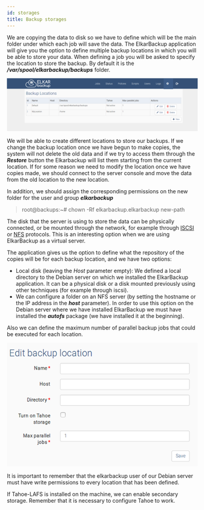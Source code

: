 ```yaml
---
id: storages
title: Backup storages
---
```


We are copying the data to disk so we have to define which will be the main folder under which each job will save the data. The ElkarBackup application will give you the option to define multiple backup locations in which you will be able to store your data. When defining a job you will be asked to specify the location to store the backup. By default it is the _**/var/spool/elkarbackup/backups**_ folder.

![](assets/screenshots/BackupLocations.png)

We will be able to create different locations to store our backups. If we change the backup location once we have begun to make copies, the system will not delete the old data and if we try to access them through the _**Restore**_ button the Elkarbackup will list them starting from the current location. If for some reason we need to modify the location once we have copies made, we should connect to the server console and move the data from the old location to the new location.

In addition, we should assign the corresponding permissions on the new folder for the user and group _**elkarbackup**_

> root@backups:~\# chown -Rf elkarbackup.elkarbackup new-path

The disk that the server is using to store the data can be physically connected, or be mounted through the network, for example through [ISCSI](https://en.wikipedia.org/wiki/ISCSI) or [NFS](https://en.wikipedia.org/wiki/Network_File_System) protocols. This is an interesting option when we are using ElkarBackup as a virtual server.

The application gives us the option to define what the repository of the copies will be for each backup location, and we have two options:

* Local disk \(leaving the _Host_ parameter empty\): We defined a local directory to the Debian server on which we installed the ElkarBackup application. It can be a physical disk or a disk mounted previously using other techniques \(for example through iscsi\).
* We can configure a folder on an NFS server \(by setting the hostname or the IP address in the _**host**_ parameter\). In order to use this option on the Debian server where we have installed ElkarBackup we must have installed the _**autofs**_ package \(we have installed it at the beginning\).

Also we can define the maximum number of parallel backup jobs that could be executed for each location.

![](assets/screenshots/Edit-BackupLocation.png)

It is important to remember that the elkarbackup user of our Debian server must have write permissions to every location that has been defined.

If Tahoe-LAFS is installed on the machine, we can enable secondary storage. Remember that it is necessary to configure Tahoe to work.






